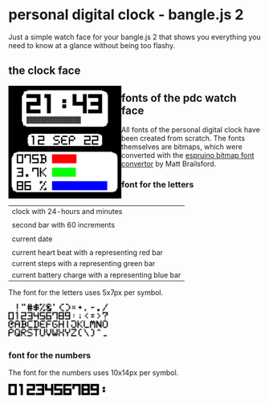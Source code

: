 <link rel="stylesheet" href="README.css">

# personal digital clock - bangle.js 2

Just a simple watch face for your bangle.js 2 that shows you everything you need to know at a glance without being too flashy.

## the clock face

<img src="./pdc_screenshot.png" alt="screenshot of the PDC watch face" style="float: left; width: 225px;">

<table style="float: left;">
  <tr>
    <td>clock with 24-hours and minutes</td>
  </tr>
  <tr>
    <td></td>
  </tr>
  <tr>
    <td>second bar with 60 increments</td>
  </tr>
  <tr>
    <td></td>
  </tr>
  <tr>
    <td>current date</td>
  </tr>
  <tr>
    <td></td>
  </tr>
  <tr>
    <td>current heart beat with a representing red bar</td>
  </tr>
  <tr>
    <td>current steps with a representing green bar</td>
  </tr>
  <tr>
    <td>current battery charge with a representing blue bar </td>
  </tr>
</table>

## fonts of the pdc watch face

All fonts of the personal digital clock have been created from scratch. The fonts themselves are bitmaps, which were converted with the [espruino bitmap font convertor](http://ebfc.mattbrailsford.com/) by Matt Brailsford.

### font for the letters
The font for the letters uses 5x7px per symbol.

<img src="./PDC/fonts/letters_5x7.png" alt="image of letters font" style="width: 200px;">

### font for the numbers
The font for the numbers uses 10x14px per symbol.

<img src="./PDC/fonts/numbers_10x14.png" alt="image of numbers font" style="width: 200px;">